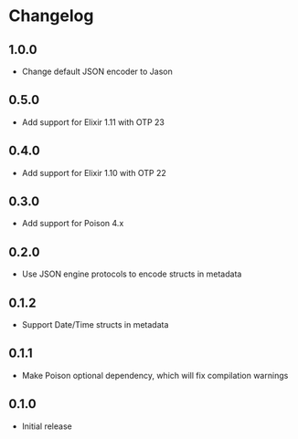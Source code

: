 # Changelog

## 1.0.0

  * Change default JSON encoder to Jason

## 0.5.0

  * Add support for Elixir 1.11 with OTP 23

## 0.4.0

  * Add support for Elixir 1.10 with OTP 22

## 0.3.0

  * Add support for Poison 4.x

## 0.2.0

  * Use JSON engine protocols to encode structs in metadata

## 0.1.2

  * Support Date/Time structs in metadata

## 0.1.1

  * Make Poison optional dependency, which will fix compilation warnings

## 0.1.0

  * Initial release

